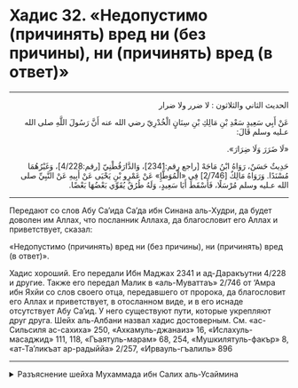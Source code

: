 <h1 class="hadith-header">Хадис 32. «Недопустимо (причинять) вред ни (без причины), ни (причинять) вред (в ответ)» </h1>

<hr>

<p class="arabic-text" dir="rtl">
الحديث الثاني والثلاثون :
لا ضرر ولا ضرار
</p>

<p class="arabic-text" dir="rtl">
عَنْ أَبِي سَعِيدٍ سَعْدِ بْنِ مَالِكِ بْنِ سِنَانٍ الْخُدْرِيّ رضي الله عنه أَنَّ رَسُولَ اللَّهِ صلى الله عـليه وسلم قَالَ: 
</p>

<p class="arabic-text" dir="rtl">
«لَا ضَرَرَ وَلَا ضِرَارَ». 
</p>

<p class="arabic-subtext" dir="rtl">
حَدِيثٌ حَسَنٌ، رَوَاهُ ابْنُ مَاجَهْ [راجع رقم:2341]، وَالدَّارَقُطْنِيّ [رقم:4/228]، وَغَيْرُهُمَا مُسْنَدًا. وَرَوَاهُ مَالِكٌ [2/746] فِي «الْمُوَطَّإِ» عَنْ عَمْرِو بْنِ يَحْيَى عَنْ أَبِيهِ عَنْ النَّبِيِّ صلى الله عـليه وسلم مُرْسَلًا، فَأَسْقَطَ أَبَا سَعِيدٍ، وَلَهُ طُرُقٌ يُقَوِّي بَعْضُهَا بَعْضًا. 
</p>

<hr>

<p class="russian-text">
Передают со слов Абу Са’ида Са’да ибн Синана аль-Худри, да будет доволен им Аллах, что посланник Аллаха, да благословит его Аллах и приветствует, сказал: 
</p>

<p class="russian-text">
«Недопустимо (причинять) вред ни (без причины), ни (причинять) вред (в ответ)».
</p>

<p class="russian-subtext">
Хадис хороший. Его передали Ибн Маджах 2341 и ад-Даракъутни 4/228 и другие. Также его передал Малик в «аль-Муваттаъ» 2/746 от ‘Амра ибн Яхйи со слов своего отца, передавшего от пророка, да благословит его Аллах и приветствует, в отосланном виде, и в его иснаде отсутствует Абу Са’ид. У него существуют пути, которые укрепляют друг друга. Шейх аль-Албани назвал хадис достоверным. См. «ас-Сильсиля ас-сахиха» 250, «Ахкамуль-джанаиз» 16, «Ислахуль-масаджид» 111, 118, «Гъаятуль-марам» 68, 254, «Мушкилятуль-факър» 8, «ат-Та’ликъат ар-радыййа» 2/257, «Ирвауль-гъалиль» 896
</p>

<hr class="endline">

<details class="comments">
  <summary class="comments-title">Разъяснение шейха Мухаммада ибн Салих аль-Усаймина</summary>
  <p class="comments-text">Скоро...</p>
</details>